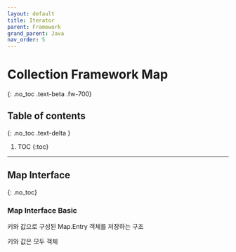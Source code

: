 ```yaml
---
layout: default
title: Iterator
parent: Framework
grand_parent: Java
nav_order: 5
---
```


# Collection Framework Map
{: .no_toc .text-beta .fw-700}

## Table of contents
{: .no_toc .text-delta }

1. TOC
{:toc}

---

## Map Interface
{: .no_toc}

### Map Interface Basic

키와 값으로 구성된 Map.Entry 객체를 저장하는 구조

키와 값은 모두 객체




